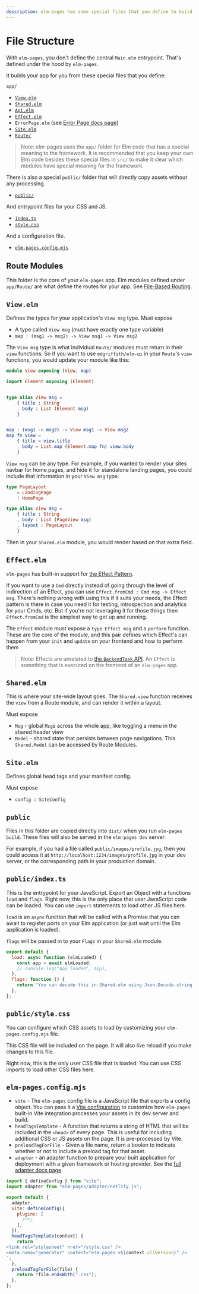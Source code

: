 ```yaml
---
description: elm-pages has some special files that you define to build your app, including a file-based routing system.
---
```


# File Structure

With `elm-pages`, you don't define the central `Main.elm` entrypoint. That's defined under the hood by `elm-pages`.

It builds your app for you from these special files that you define:

`app/`

- [`View.elm`](/docs/file-structure#view.elm)
- [`Shared.elm`](/docs/file-structure#shared.elm)
- [`Api.elm`](/docs/file-structure#api.elm)
- [`Effect.elm`](/docs/file-structure#effect.elm)
- `ErrorPage.elm` (see [Error Page docs page](/docs/error-pages))
- [`Site.elm`](/docs/file-structure#site.elm)
- [`Route/`](/docs/file-structure#page-modules)

> Note: elm-pages uses the `app/` folder for Elm code that has a special meaning to the framework. It is recommended that you keep your own Elm code besides these special files in `src/` to make it clear which modules have special meaning for the framework.

There is also a special `public/` folder that will directly copy assets without any processing.

- [`public/`](/docs/file-structure#public)

And entrypoint files for your CSS and JS.

- [`index.ts`](/docs/file-structure#index.ts)
- [`style.css`](/docs/file-structure#style.css)

And a configuration file.

- [`elm-pages.config.mjs`](#elm-pages.config.mjs)

## Route Modules

This folder is the core of your `elm-pages` app. Elm modules defined under `app/Route/` are what define the routes for your app. See [File-Based Routing](/docs/file-based-routing).

## `View.elm`

Defines the types for your application's `View msg` type.
Must expose

- A type called `View msg` (must have exactly one type variable)
- `map : (msg1 -> msg2) -> View msg1 -> View msg2`

The `View msg` type is what individual `Route/` modules must return in their `view` functions.
So if you want to use `mdgriffith/elm-ui` in your `Route`'s `view` functions, you would update your module like this:

```elm
module View exposing (View, map)

import Element exposing (Element)


type alias View msg =
    { title : String
    , body : List (Element msg)
    }


map : (msg1 -> msg2) -> View msg1 -> View msg2
map fn view =
    { title = view.title
    , body = List.map (Element.map fn) view.body
    }
```

`View msg` can be any type. For example, if you wanted to render your sites navbar
for home pages, and hide it for standalone landing pages, you could include that information in your `View msg` type.

```elm
type PageLayout
    = LandingPage
    | HomePage

type alias View msg =
    { title : String
    , body : List (PageView msg)
    , layout : PageLayout
    }
```

Then in your `Shared.elm` module, you would render based on that extra field.

## `Effect.elm`

`elm-pages` has built-in support for [the Effect Pattern](https://sporto.github.io/elm-patterns/architecture/effects.html).

If you want to use a `Cmd` directly instead of going through the level of indirection of an Effect, you can use `Effect.fromCmd : Cmd msg -> Effect msg`.
There's nothing wrong with using this if it suits your needs, the Effect pattern is there in case you need it for testing, introspection and analytics for your Cmds, etc. But if you're not leveraging it for those things then `Effect.fromCmd` is the simplest way to get up and running.

The `Effect` module must expose a `type Effect msg` and a `perform` function. These are the core of the module, and this pair defines which Effect's
can happen from your `init` and `update` on your frontend and how to perform them

> Note: Effects are unrelated to [the `BackendTask` API](https://package.elm-lang.org/packages/dillonkearns/elm-pages/latest/BackendTask). An `Effect` is something that is executed on the frontend of an `elm-pages` app.

## `Shared.elm`

This is where your site-wide layout goes. The `Shared.view` function receives the `view` from a
Route module, and can render it within a layout.

Must expose

- `Msg` - global `Msg`s across the whole app, like toggling a menu in the shared header view
- `Model` - shared state that persists between page navigations. This `Shared.Model` can be accessed by Route Modules.

## `Site.elm`

Defines global head tags and your manifest config.

Must expose

- `config : SiteConfig`

## `public`

Files in this folder are copied directly into `dist/` when you run `elm-pages build`. These files will also be served in the `elm-pages dev` server.

For example, if you had a file called `public/images/profile.jpg`, then you could access it at `http://localhost:1234/images/profile.jpg` in your dev server, or the corresponding path in your production domain.

## `public/index.ts`

This is the entrypoint for your JavaScript. Export an Object with a functions `load` and `flags`. Right now, this is the only place that user JavaScript code can be loaded. You can use `import` statements to load other JS files here.

`load` is an `async` function that will be called with a Promise that you can await to register ports on your Elm application (or just wait until the Elm application is loaded).

`flags` will be passed in to your `Flags` in your `Shared.elm` module.

```javascript
export default {
  load: async function (elmLoaded) {
    const app = await elmLoaded;
    // console.log("App loaded", app);
  },
  flags: function () {
    return "You can decode this in Shared.elm using Json.Decode.string!";
  },
};
```

## `public/style.css`

You can configure which CSS assets to load by customizing your `elm-pages.config.mjs` file.

This CSS file will be included on the page. It will also live reload if you make changes to this file.

Right now, this is the only user CSS file that is loaded. You can use CSS imports to load other CSS files here.

## `elm-pages.config.mjs`

- `vite` - The `elm-pages` config file is a JavaScript file that exports a config object. You can pass it a [Vite configuration](https://vitejs.dev/config/) to customize how `elm-pages` built-in Vite integration processes your assets in its dev server and build.
- `headTagsTemplate` - A function that returns a string of HTML that will be included in the `<head>` of every page. This is useful for including additional CSS or JS assets on the page. It is pre-processed by Vite.
- `preloadTagForFile` - Given a file name, return a boolen to indicate whether or not to include a preload tag for that asset.
- `adapter` - an adapter function to prepare your built application for deployment with a given framework or hosting provider. See the [full adapter docs page](/docs/adapters).

```js
import { defineConfig } from "vite";
import adapter from "elm-pages/adapter/netlify.js";

export default {
  adapter,
  vite: defineConfig({
    plugins: [
      /**/
    ],
  }),
  headTagsTemplate(context) {
    return `
<link rel="stylesheet" href="/style.css" />
<meta name="generator" content="elm-pages v${context.cliVersion}" />
`;
  },
  preloadTagForFile(file) {
    return !file.endsWith(".css");
  },
};
```
